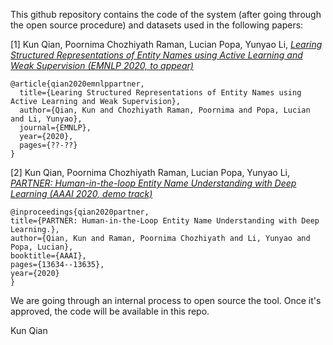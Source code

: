 This github repository contains the code of the system (after going through the open source procedure) and datasets used in the following papers:


[1] Kun Qian, Poornima Chozhiyath Raman, Lucian Popa, Yunyao Li, [*Learing Structured Representations of Entity Names using Active Learning and Weak Supervision (EMNLP 2020, to appear)*]()

```
@article{qian2020emnlppartner,
  title={Learing Structured Representations of Entity Names using Active Learning and Weak Supervision},
  author={Qian, Kun and Chozhiyath Raman, Poornima and Popa, Lucian and Li, Yunyao},
  journal={EMNLP},
  year={2020},
  pages={??-??}
}
```

[2] Kun Qian, Poornima Chozhiyath Raman, Lucian Popa, Yunyao Li, [*PARTNER: Human-in-the-loop Entity Name Understanding with Deep Learning (AAAI 2020, demo track)*](https://aaai.org/ojs/index.php/AAAI/article/view/7104)

```
@inproceedings{qian2020partner,
title={PARTNER: Human-in-the-Loop Entity Name Understanding with Deep Learning.},
author={Qian, Kun and Raman, Poornima Chozhiyath and Li, Yunyao and Popa, Lucian},
booktitle={AAAI},
pages={13634--13635},
year={2020}
}
```

We are going through an internal process to open source the tool. Once it's approved, the code will be available in this repo. 

Kun Qian
